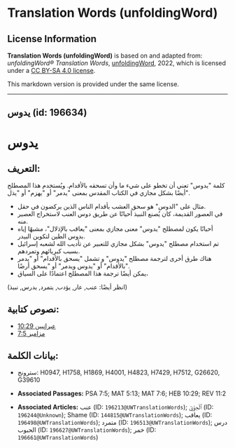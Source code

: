 # Translation Words (unfoldingWord)

## License Information

**Translation Words (unfoldingWord)** is based on and adapted from: _unfoldingWord® Translation Words_, [unfoldingWord](https://unfoldingword.org/utw), 2022, which is licensed under a [CC BY-SA 4.0 license](https://creativecommons.org/licenses/by-sa/4.0/legalcode.en).

This markdown version is provided under the same license.



--------------------------------

## يدوس (id: 196634)

يدوس
====

التعريف:
--------

كلمة "يدوس" تعني أن تخطو على شيء ما وأن تسحقه بالأقدام. ويُستخدم هذا المصطلح أيضًا بشكل مجازي في الكتاب المقدس بمعنى "يدمر" أو "يهزم" أو "يذل".

* مثال على "الدوس" هو سحق العشب بأقدام الناس الذين يركضون في حقل.
* في العصور القديمة، كان يُصنع النبيذ أحيانًا عن طريق دوس العنب لاستخراج العصير منه.
* أحيانًا يكون لمصطلح "يدوس" معنى مجازي بمعنى "يعاقب بالإذلال"، مشبهًا إياه بدوس الطين لتكوين البيدر.
* تم استخدام مصطلح "يدوس" بشكل مجازي للتعبير عن تأديب الله لشعبه إسرائيل بسبب كبريائهم وتمردهم.
* هناك طرق أخرى لترجمة مصطلح "يدوس" و تشمل "يسحق بالأقدام" أو "يدمر بالأقدام" أو "يدوس ويدمر" أو "يسحق أرضًا".
* يمكن أيضًا ترجمة هذا المصطلح اعتمادًا على السياق،

(انظر أيضًا: عنب, عار, يؤدب, يتمرد, يدرس, نبيذ)

نصوص كتابية:
------------

* [عبرانيين 10:29](https://ref.ly/Heb10:29)
* [مزامير 7:5](https://ref.ly/Ps7:5)

بيانات الكلمة:
--------------

* سترونج: H0947, H1758, H1869, H4001, H4823, H7429, H7512, G26620, G39610

* **Associated Passages:** PSA 7:5; MAT 5:13; MAT 7:6; HEB 10:29; REV 11:2
* **Associated Articles:** عنب (ID: `196213@UWTranslationWords`); ٱلْحِوِّيّ (ID: `196244@Unknown`); Shame (ID: `144815@UWTranslationWords`); يعاقب (ID: `196498@UWTranslationWords`); متمرد (ID: `196513@UWTranslationWords`); درس الحبوب (ID: `196627@UWTranslationWords`); خمر (ID: `196661@UWTranslationWords`)

